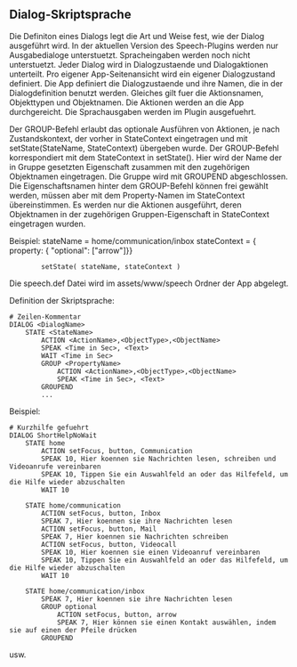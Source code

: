 ## Dialog-Skriptsprache

Die Definiton eines Dialogs legt die Art und Weise fest, wie der Dialog ausgeführt wird. In der aktuellen Version des Speech-Plugins werden nur Ausgabedialoge unterstuetzt. Spracheingaben werden noch nicht unterstuetzt. Jeder Dialog wird in Dialogzustaende und Dialogaktionen unterteilt. Pro
eigener App-Seitenansicht wird ein eigener Dialogzustand definiert. Die App definiert die Dialogzustaende und ihre Namen, die in der Dialogdefinition benutzt werden. Gleiches gilt fuer die Aktionsnamen, Objekttypen und Objektnamen. Die Aktionen werden an die App durchgereicht. Die Sprachausgaben werden im Plugin ausgefuehrt.

Der GROUP-Befehl erlaubt das optionale Ausführen von Aktionen, je nach Zustandskontext, der vorher in
StateContext eingetragen und mit setState(StateName, StateContext) übergeben wurde.
Der GROUP-Befehl korrespondiert mit dem StateContext in setState(). Hier wird der Name der in Gruppe 
gesetzten Eigenschaft zusammen mit den zugehörigen Objektnamen eingetragen. Die Gruppe wird mit GROUPEND
abgeschlossen. Die Eigenschaftsnamen hinter dem GROUP-Befehl können frei gewählt werden, müssen aber mit
dem Property-Namen im StateContext übereinstimmen. Es werden nur die Aktionen ausgeführt, deren Objektnamen in der zugehörigen Gruppen-Eigenschaft in StateContext eingetragen wurden.

Beispiel: 	stateName = home/communication/inbox
 			stateContext = { property: { "optional": ["arrow"]}}
		
			setState( stateName, stateContext )


Die speech.def Datei wird im assets/www/speech Ordner der App abgelegt.


Definition der Skriptsprache:

	# Zeilen-Kommentar
	DIALOG <DialogName>
		STATE <StateName>
			ACTION <ActionName>,<ObjectType>,<ObjectName>
			SPEAK <Time in Sec>, <Text>
			WAIT <Time in Sec>
            GROUP <PropertyName>
            	ACTION <ActionName>,<ObjectType>,<ObjectName>
            	SPEAK <Time in Sec>, <Text>
            GROUPEND
			...	


Beispiel:

	# Kurzhilfe gefuehrt
	DIALOG ShortHelpNoWait
		STATE home
			ACTION setFocus, button, Communication
			SPEAK 10, Hier koennen sie Nachrichten lesen, schreiben und Videoanrufe vereinbaren
			SPEAK 10, Tippen Sie ein Auswahlfeld an oder das Hilfefeld, um die Hilfe wieder abzuschalten
			WAIT 10

		STATE home/communication
			ACTION setFocus, button, Inbox
			SPEAK 7, Hier koennen sie ihre Nachrichten lesen
			ACTION setFocus, button, Mail
			SPEAK 7, Hier koennen sie Nachrichten schreiben
			ACTION setFocus, button, Videocall
			SPEAK 10, Hier koennen sie einen Videoanruf vereinbaren
			SPEAK 10, Tippen Sie ein Auswahlfeld an oder das Hilfefeld, um die Hilfe wieder abzuschalten
			WAIT 10

		STATE home/communication/inbox
			SPEAK 7, Hier koennen sie ihre Nachrichten lesen
			GROUP optional
				ACTION setFocus, button, arrow
				SPEAK 7, Hier können sie einen Kontakt auswählen, indem sie auf einen der Pfeile drücken
			GROUPEND


usw.
